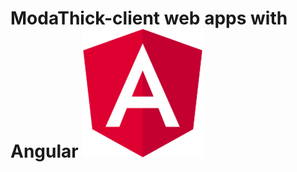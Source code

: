 <h1 class="with-logo"><span class="logo">Moda</span>Thick-client web apps with Angular <img class="inline-with-content" src="images/cropped-angular-sm.png" width="193" height="206" /></h1>